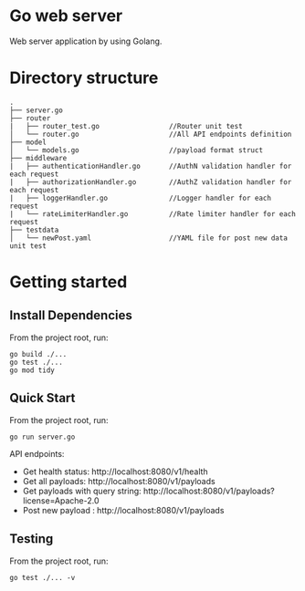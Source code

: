 # Go web server

Web server application by using Golang.

# Directory structure

```
.
├── server.go
├── router
|   ├── router_test.go                 //Router unit test
│   └── router.go                      //All API endpoints definition
├── model
│   └── models.go                      //payload format struct
├── middleware
|   ├── authenticationHandler.go       //AuthN validation handler for each request
|   ├── authorizationHandler.go        //AuthZ validation handler for each request
|   ├── loggerHandler.go               //Logger handler for each request
|   └── rateLimiterHandler.go          //Rate limiter handler for each request
├── testdata
│   └── newPost.yaml                   //YAML file for post new data unit test
```

# Getting started

## Install Dependencies

From the project root, run:

```
go build ./...
go test ./...
go mod tidy
```

## Quick Start

From the project root, run:

```
go run server.go
```

API endpoints:

- Get health status: http://localhost:8080/v1/health
- Get all payloads: http://localhost:8080/v1/payloads
- Get payloads with query string: http://localhost:8080/v1/payloads?license=Apache-2.0
- Post new payload : http://localhost:8080/v1/payloads

## Testing

From the project root, run:

```
go test ./... -v
```
